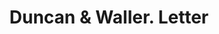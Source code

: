---
doi: 10.7916/D8FJ3TTD
date_other: '1870'
date_other_textual: 1870-1879
form: correspondence
genre:
- Letters (correspondence)
name:
- Duncan & Waller
object_in_context_url: https://biggert.cul.columbia.edu/items/view/ave_biggert_00140
subject_hierarchical_geographic:
- Dubuque, Iowa, United States
subject_name:
- Duncan & Waller
title: Duncan & Waller. Letter
sort_title: Duncan & Waller. Letter
call_number: ave_biggert_00140
coordinates:
- 42.504321,-90.686865
pid: ave_biggert_00140
identifiers: ave_biggert_00140
thumbnail: https://derivativo-1.library.columbia.edu/iiif/2/ldpd:342797/full/!256,256/0/native.jpg
permalink: /biggert/ave_biggert_00140/
layout: iiif-image-page
---